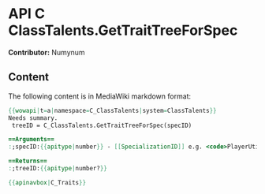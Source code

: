 # API C ClassTalents.GetTraitTreeForSpec

**Contributor:** Numynum

## Content

The following content is in MediaWiki markdown format:

```mediawiki
{{wowapi|t=a|namespace=C_ClassTalents|system=ClassTalents}}
Needs summary.
 treeID = C_ClassTalents.GetTraitTreeForSpec(specID)

==Arguments==
:;specID:{{apitype|number}} - [[SpecializationID]] e.g. <code>PlayerUtil.GetCurrentSpecID()</code>

==Returns==
:;treeID:{{apitype|number?}}

{{apinavbox|C_Traits}}
```